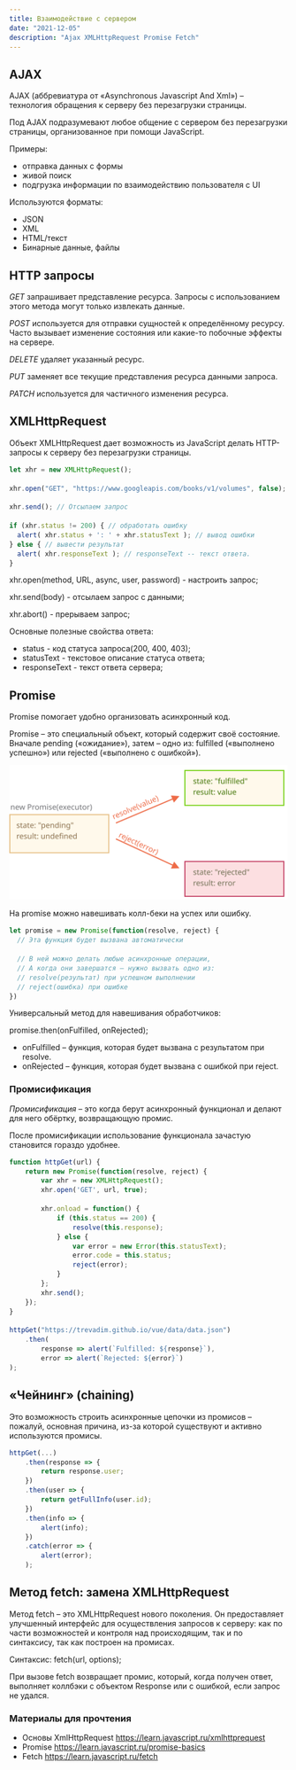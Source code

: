 ```yaml
---
title: Взаимодействие с сервером
date: "2021-12-05"
description: "Ajax XMLHttpRequest Promise Fetch"
---
```


## AJAX

AJAX (аббревиатура от «Asynchronous Javascript And Xml») – технология обращения к серверу без перезагрузки страницы.

Под AJAX подразумевают любое общение с сервером без перезагрузки страницы, организованное при помощи JavaScript.

Примеры:
- отправка данных с формы
- живой поиск
- подгрузка информации по взаимодействию пользователя с UI

Используются форматы:

- JSON 
- XML
- HTML/текст 
- Бинарные данные, файлы

## HTTP запросы

*GET* запрашивает представление ресурса. Запросы с использованием этого метода могут только извлекать данные.

*POST* используется для отправки сущностей к определённому ресурсу. Часто вызывает изменение состояния 
или какие-то побочные эффекты на сервере.

*DELETE* удаляет указанный ресурс.

*PUT* заменяет все текущие представления ресурса данными запроса.
 
*PATCH* используется для частичного изменения ресурса.


## XMLHttpRequest

Объект XMLHttpRequest дает возможность из JavaScript делать HTTP-запросы к серверу без перезагрузки страницы.

```javascript
let xhr = new XMLHttpRequest();

xhr.open("GET", "https://www.googleapis.com/books/v1/volumes", false); // Конфигурируем его: GET-запрос на URL "https://www.googleapis.com/books/v1/volumes"

xhr.send(); // Отсылаем запрос

if (xhr.status != 200) { // обработать ошибку
  alert( xhr.status + ': ' + xhr.statusText ); // вывод ошибки
} else { // вывести результат
  alert( xhr.responseText ); // responseText -- текст ответа.
}
```

xhr.open(method, URL, async, user, password) - настроить запрос;

xhr.send(body) - отсылаем запрос с данными;

xhr.abort() - прерываем запрос;

Основные полезные свойства ответа:

- status - код статуса запроса(200, 400, 403);
- statusText - текстовое описание статуса ответа;
- responseText - текст ответа сервера;

## Promise

Promise помогает удобно организовать асинхронный код.

Promise – это специальный объект, который содержит своё состояние. Вначале pending («ожидание»), 
затем – одно из: fulfilled («выполнено успешно») или rejected («выполнено с ошибкой»).

![promises](./promise-resolve-reject.svg)

На promise можно навешивать колл-беки на успех или ошибку.

```javascript
let promise = new Promise(function(resolve, reject) {
  // Эта функция будет вызвана автоматически

  // В ней можно делать любые асинхронные операции,
  // А когда они завершатся — нужно вызвать одно из:
  // resolve(результат) при успешном выполнении
  // reject(ошибка) при ошибке
})
```

Универсальный метод для навешивания обработчиков:

promise.then(onFulfilled, onRejected);

- onFulfilled – функция, которая будет вызвана с результатом при resolve.
- onRejected – функция, которая будет вызвана с ошибкой при reject.

### Промисификация 
*Промисификация* – это когда берут асинхронный функционал и делают для него обёртку, возвращающую промис.

После промисификации использование функционала зачастую становится гораздо удобнее.
    
```javascript
function httpGet(url) {
    return new Promise(function(resolve, reject) {
        var xhr = new XMLHttpRequest();
        xhr.open('GET', url, true);

        xhr.onload = function() {
            if (this.status == 200) {
                resolve(this.response);
            } else {
                var error = new Error(this.statusText);
                error.code = this.status;
                reject(error);
            }
        };
        xhr.send();
  	});
}

httpGet("https://trevadim.github.io/vue/data/data.json")
  	.then(
  	    response => alert(`Fulfilled: ${response}`),
    	error => alert(`Rejected: ${error}`)
);
```

## «Чейнинг» (chaining)

Это возможность строить асинхронные цепочки из промисов – пожалуй, основная причина, 
из-за которой существуют и активно используются промисы.

```javascript
httpGet(...)
  	.then(response => {
        return response.user;
    })
  	.then(user => {
		return getFullInfo(user.id);
    })
    .then(info => {
	    alert(info);
    })
    .catch(error => {
	    alert(error);
    );
```

## Метод fetch: замена XMLHttpRequest

Метод fetch – это XMLHttpRequest нового поколения. Он предоставляет улучшенный интерфейс для осуществления запросов к серверу: 
как по части возможностей и контроля над происходящим, так и по синтаксису, так как построен на промисах.

Синтаксис:
	fetch(url, options);
	
При вызове fetch возвращает промис, который, когда получен ответ, выполняет коллбэки с объектом Response или с ошибкой, если запрос не удался.

### Материалы для прочтения 

- Основы XmlHttpRequest https://learn.javascript.ru/xmlhttprequest
- Promise https://learn.javascript.ru/promise-basics
- Fetch https://learn.javascript.ru/fetch
